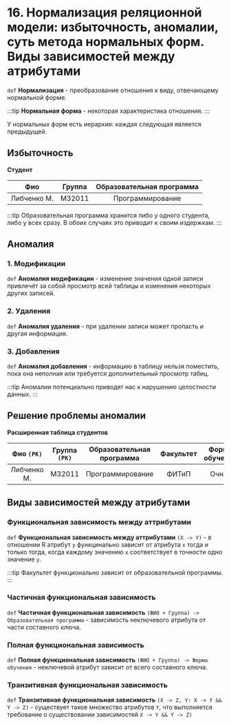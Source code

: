 # 16. Нормализация реляционной модели: избыточность, аномалии, суть метода нормальных форм. Виды зависимостей между атрибутами

`def` **Нормализация** - преобразование отношения к виду, отвечающему нормальной форме.

:::tip
**Нормальная форма** - некоторая характеристика отношения.
:::

У нормальных форм есть иерархия: каждая следующая является предыдущей.

## Избыточность

**Студент**

|     Фио     | Группа | Образовательная программа |
| :---------: |:------:| :------------------------:|
| Либченко М. | M32011 |      Программирование     |

:::tip
Образовательная программа хранится либо у одного студента, либо у всех сразу. В обоих случаях это приводит к своим издержкам.
:::

## Аномалия

### 1. Модификации

`def` **Аномалия модификации** - изменение значения одной записи привлечёт за собой просмотр всей таблицы и изменения некоторых других записей.

### 2. Удаления

`def` **Аномалия удаления** - при удалении записи может пропасть и другая информация.

### 3. Добавления

`def` **Аномалия добавления** - информацию в таблицу нельзя поместить, пока она неполная или требуется дополнительный просмотр табиц.

:::tip
Аномалии потенциально приводят нас к нарушению целостности данных.
:::

## Решение проблемы аномалии

**Расширенная таблица студентов**

|  Фио `(PK)` | Группа `(PK)` | Образовательная программа |  Факультет  | Форма обучения |
| :---------: |:-------------:| :-----------------------: |:-----------:| :------------: |
| Либченко М. |     M32011    |      Программирование     |     ФИТиП   |      Очная     |

## Виды зависимостей между атрибутами

### Функциональная зависимость между аттрибутами

`def` **Функциональная зависимость между аттрибутами** `(X -> Y)` - в отношении R атрибут `y` функцинально зависит от атрибута `x` тогда и только тогда, когда каждому значению `x` соответствует в точности одно значение `y`.

:::tip
Факультет функционально зависит от образовательной программы.
:::

### Частичная функциональная зависимость

`def` **Частичная функциональная зависимость** `(ФИО + Группа) -> Образовательная программа` - зависимость неключевого атрибута от части составного ключа.

### Полная функциональная зависимость

`def` **Полная функциональная зависимость** `(ФИО + Группа) -> Форма обучения` - неключевой атрибут зависит от всего составного ключа.

### Транзитивная функциональная зависимость

`def` **Транзитивная функциональная зависимость** `(X -> Z, Y: X -> Y && Y -> Z)` - существует такое множество атрибутов `Y`, что выполняется требование о существовании зависимостей `X -> Y && Y -> Z)`

